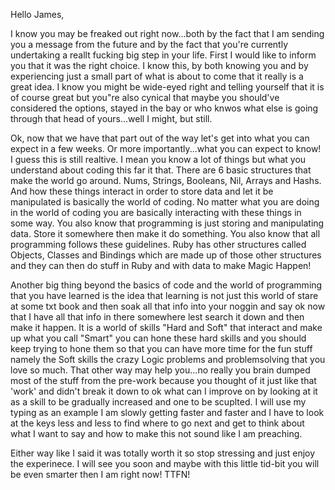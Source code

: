 Hello James,

 I know you may be freaked out right now...both by the fact that I am sending you a message from the future and by the fact that
you're currently undertaking a reallt fucking big step in your life. First I would like to inform you that it was the right choice. I know this, by
both knowing you and by experiencing just a small part of what is about to come that it really is a great idea. I know you might be wide-eyed right
and telling yourself that it is of course great but you"re also cynical that maybe you should've considered the options, stayed in the bay or who
knwos what else is going through that head of yours...well I might, but still.

  Ok, now that we have that part out of the way let's get into what you can expect in a few weeks. Or more importantly...what you can expect to know!
I guess this is still realtive. I mean you know a lot of things but what you understand about coding this far it that. There are 6 basic structures
that make the world go around. Nums, Strings, Booleans, Nil, Arrays and Hashs. And how these things interact in order to store data and let it be
manipulated is basically the world of coding. No matter what you are doing in the world of coding you are basically interacting with these things
in some way. You also know that programming is just storing and manipulating data. Store it somewhere then make it do something. You also know that
all programming follows these guidelines. Ruby has other structures called Objects, Classes and Bindings which are made up of those other structures
and they can then do stuff in Ruby and with data to make Magic Happen!

  Another big thing beyond the basics of code and the world of programming that you have learned is the idea that learning is not just this world of
stare at some txt book and then soak all that info into your noggin and say ok now that I have all that info in there somewhere lest search it down
and then make it happen. It is a world of skills "Hard and Soft" that interact and make up what you call "Smart" you can hone these hard skills and you
should keep trying to hone them so that you can have more time for the fun stuff namely the Soft skills the crazy Logic problems and problemsolving that
you love so much. That other way may help you...no really you brain dumped most of the stuff from the pre-work because you thought of it just like that
'work' and didn't break it down to ok what can I improve on by looking at it as a skill to be gradually increased and one to be scuplted. I will use my
typing as an example I am slowly getting faster and faster and I have to look at the keys less and less to find where to go next and get to think about
what I want to say and how to make this not sound like I am preaching.

  Either way like I said it was totally worth it so stop stressing and just enjoy the experinece. I will see you soon and maybe with this little tid-bit
you will be even smarter then I am right now! TTFN!
